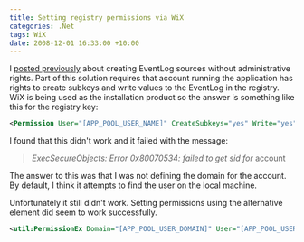 ```yaml
---
title: Setting registry permissions via WiX
categories: .Net
tags: WiX
date: 2008-12-01 16:33:00 +10:00
---
```


I [posted previously][0] about creating EventLog sources without administrative rights. Part of this solution requires that account running the application has rights to create subkeys and write values to the EventLog in the registry. WiX is being used as the installation product so the answer is something like this for the registry key:

<!--more-->

```xml
<Permission User="[APP_POOL_USER_NAME]" CreateSubkeys="yes" Write="yes"/> 
```

I found that this didn't work and it failed with the message: 

> _ExecSecureObjects:  Error 0x80070534: failed to get sid for_ account 

The answer to this was that I was not defining the domain for the account. By default, I think it attempts to find the user on the local machine. 

Unfortunately it still didn't work. Setting permissions using the alternative element did seem to work successfully.

```xml
<util:PermissionEx Domain="[APP_POOL_USER_DOMAIN]" User="[APP_POOL_USER_NAME]" CreateSubkeys="yes" Write="yes" />
```

[0]: /2008/11/12/creating-event-log-sources-without-administrative-rights/

